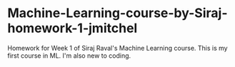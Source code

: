 # Machine-Learning-course-by-Siraj-homework-1-jmitchel
Homework for Week 1 of Siraj Raval's Machine Learning course. This is my first course in ML. I'm also new to coding. 
